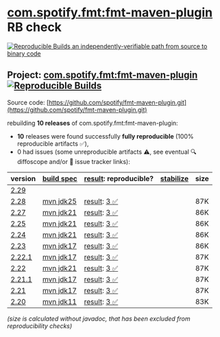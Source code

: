 [com.spotify.fmt:fmt-maven-plugin](https://central.sonatype.com/artifact/com.spotify.fmt/fmt-maven-plugin/versions) RB check
=======

[![Reproducible Builds](https://reproducible-builds.org/images/logos/rb.svg) an independently-verifiable path from source to binary code](https://reproducible-builds.org/)

## Project: [com.spotify.fmt:fmt-maven-plugin](https://central.sonatype.com/artifact/com.spotify.fmt/fmt-maven-plugin/versions) [![Reproducible Builds](https://img.shields.io/endpoint?url=https://raw.githubusercontent.com/jvm-repo-rebuild/reproducible-central/master/content/com/spotify/fmt-maven-plugin/badge.json)](https://github.com/jvm-repo-rebuild/reproducible-central/blob/master/content/com/spotify/fmt-maven-plugin/README.md)

Source code: [https://github.com/spotify/fmt-maven-plugin.git](https://github.com/spotify/fmt-maven-plugin.git)

rebuilding **10 releases** of com.spotify.fmt:fmt-maven-plugin:
- **10** releases were found successfully **fully reproducible** (100% reproducible artifacts :white_check_mark:),
- 0 had issues (some unreproducible artifacts :warning:, see eventual :mag: diffoscope and/or :memo: issue tracker links):

| version | [build spec](/BUILDSPEC.md) | [result](https://reproducible-builds.org/docs/jvm/): reproducible? | [stabilize](https://github.com/google/oss-rebuild/blob/main/cmd/stabilize/README.md) | size |
| -- | --------- | ------ | ------ | -- |
| [2.29](https://central.sonatype.com/artifact/com.spotify.fmt/fmt-maven-plugin/2.29/pom) | | | |
| [2.28](https://central.sonatype.com/artifact/com.spotify.fmt/fmt-maven-plugin/2.28/pom) | [mvn jdk25](fmt-maven-plugin-2.28.buildspec) | [result](fmt-maven-plugin-2.28.buildinfo): [3 :white_check_mark: ](fmt-maven-plugin-2.28.buildcompare) | | 87K |
| [2.27](https://central.sonatype.com/artifact/com.spotify.fmt/fmt-maven-plugin/2.27/pom) | [mvn jdk21](fmt-maven-plugin-2.27.buildspec) | [result](fmt-maven-plugin-2.27.buildinfo): [3 :white_check_mark: ](fmt-maven-plugin-2.27.buildcompare) | | 86K |
| [2.25](https://central.sonatype.com/artifact/com.spotify.fmt/fmt-maven-plugin/2.25/pom) | [mvn jdk21](fmt-maven-plugin-2.25.buildspec) | [result](fmt-maven-plugin-2.25.buildinfo): [3 :white_check_mark: ](fmt-maven-plugin-2.25.buildcompare) | | 86K |
| [2.24](https://central.sonatype.com/artifact/com.spotify.fmt/fmt-maven-plugin/2.24/pom) | [mvn jdk21](fmt-maven-plugin-2.24.buildspec) | [result](fmt-maven-plugin-2.24.buildinfo): [3 :white_check_mark: ](fmt-maven-plugin-2.24.buildcompare) | | 86K |
| [2.23](https://central.sonatype.com/artifact/com.spotify.fmt/fmt-maven-plugin/2.23/pom) | [mvn jdk17](fmt-maven-plugin-2.23.buildspec) | [result](fmt-maven-plugin-2.23.buildinfo): [3 :white_check_mark: ](fmt-maven-plugin-2.23.buildcompare) | | 86K |
| [2.22.1](https://central.sonatype.com/artifact/com.spotify.fmt/fmt-maven-plugin/2.22.1/pom) | [mvn jdk17](fmt-maven-plugin-2.22.1.buildspec) | [result](fmt-maven-plugin-2.22.1.buildinfo): [3 :white_check_mark: ](fmt-maven-plugin-2.22.1.buildcompare) | | 87K |
| [2.22](https://central.sonatype.com/artifact/com.spotify.fmt/fmt-maven-plugin/2.22/pom) | [mvn jdk21](fmt-maven-plugin-2.22.buildspec) | [result](fmt-maven-plugin-2.22.buildinfo): [3 :white_check_mark: ](fmt-maven-plugin-2.22.buildcompare) | | 87K |
| [2.21.1](https://central.sonatype.com/artifact/com.spotify.fmt/fmt-maven-plugin/2.21.1/pom) | [mvn jdk17](fmt-maven-plugin-2.21.1.buildspec) | [result](fmt-maven-plugin-2.21.1.buildinfo): [3 :white_check_mark: ](fmt-maven-plugin-2.21.1.buildcompare) | | 87K |
| [2.21](https://central.sonatype.com/artifact/com.spotify.fmt/fmt-maven-plugin/2.21/pom) | [mvn jdk17](fmt-maven-plugin-2.21.buildspec) | [result](fmt-maven-plugin-2.21.buildinfo): [3 :white_check_mark: ](fmt-maven-plugin-2.21.buildcompare) | | 87K |
| [2.20](https://central.sonatype.com/artifact/com.spotify.fmt/fmt-maven-plugin/2.20/pom) | [mvn jdk11](fmt-maven-plugin-2.20.buildspec) | [result](fmt-maven-plugin-2.20.buildinfo): [3 :white_check_mark: ](fmt-maven-plugin-2.20.buildcompare) | | 83K |

<i>(size is calculated without javadoc, that has been excluded from reproducibility checks)</i>
